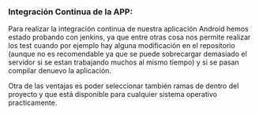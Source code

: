### Integración Continua de la APP:

Para realizar la integración continua de nuestra aplicación Android hemos estado probando con jenkins, ya que entre otras cosa nos permite realizar los test cuando por ejemplo hay alguna modificación en el repositorio (aunque no es recomendable ya que se puede sobrecargar demasiado el servidor si se estan trabajando muchos al mismo tiempo) y si se pasan compilar denuevo la aplicación.

Otra de las ventajas es poder seleccionar también ramas de dentro del proyecto y que está disponible para cualquier sistema operativo practicamente.